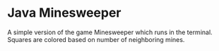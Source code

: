 # Java Minesweeper
A simple version of the game Minesweeper which runs in the terminal.
Squares are colored based on number of neighboring mines.
